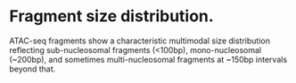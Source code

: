 # Fragment size distribution. 

ATAC-seq fragments show a characteristic multimodal size distribution reflecting sub-nucleosomal fragments (<100bp), mono-nucleosomal (~200bp), and sometimes multi-nucleosomal fragments at ~150bp intervals beyond that.
